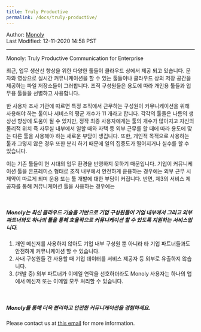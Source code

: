 ```yaml
---
title: Truly Productive
permalink: /docs/truly-productive/
---
```

Author: <a href="mailto:admin@monoly.com">Monoly</a>
<br>
Last Modified: 12-11-2020 14:58 PST
<br>

----
Monoly: Truly Productive Communication for Enterprise

최근, 업무 생산선 향상을 위한 다양한 툴들이 클라우드 상에서 제공 되고 있습니다. 문자와 영상으로 실시간 커뮤니케이션을 할 수 있는 툴들이나 클라우드 상의 저장 공간을 제공하는 파일 저장소들이 그러합니다. 조직 구성원들은 용도에 따라 개인용 툴들과 업무용 툴들을 선별하고 사용합니다.

한 사용자 조사 기관에 따르면 특정 조직에서 근무하는 구성원이 커뮤니케이션을 위해 사용해야 하는 툴이나 서비스의 평균 개수가 11 개라고 합니다. 각각의 툴들은 나름의 생상선 향상에 도움이 될 수 있지만, 정작 최종 사용자에게는 툴의 개수가 많아지고 자신의 물리적 위치 즉 사무실 내부에서 일할 때와 자택 등 외부 근무를 할 때에 따라 용도에 맞는 다른 툴을 사용해야 하는 새로운 부담이 생깁니다. 또한, 개인적 목적으로 사용하는 툴과 그렇지 않은 경우 또한 분리 하기 때문에 일의 집중도가 떨어지거나 실수를 할 수 있습니다.

이는 기존 툴들이 현 시대의 업무 환경을 반영하지 못하기 때문입니다. 기업이 커뮤니케이션 툴을 온프레미스 형태로 조직 내부에서 안전하게 운용하는 경우에는 외부 근무 시 제약이 따르게 되며 운용 또는 툴 개발에 대한 부담이 커집니다. 반면, 제3의 서비스 제공자를 통해 커뮤니케이션 툴을 사용하는 경우에는 

<br>
<h5><strong>Monoly는 최신 클라우드 기술을 기반으로 기업 구성원들이 기업 내부에서 그리고 외부 파트너와도 하나의 툴을 통해 효율적으로 커뮤니케이션 할 수 있도록 지원하는 서비스입니다.</strong></h5>

1. 개인 메신저를 사용하지 않아도 기업 내부 구성원 뿐 아니라 타 기업 파트너들과도 안전하게 커뮤니케이션 할 수 있습니다.
2. 사내 구성원들 간 사용할 때 기업 데이터를 서비스 제공자 등 외부로 유출하지 않습니다. 
3. (개발 중) 외부 파트너가 이메일 연락을 선호하더라도 Monoly 사용자는 하나의 앱에서 메신저 또는 이메일 모두 처리할 수 있습니다.

<br>
<h5><strong>Monoly를 통해 더욱 편리하고 안전한 커뮤니케이션을 경험하세요.</strong></h5>



Please contact us at <a href="mailto:admin@monoly.com">this email</a> for more information. 
